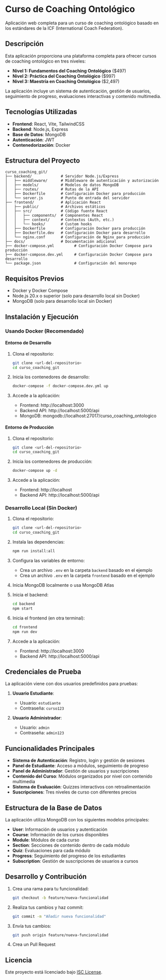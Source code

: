 # Curso de Coaching Ontológico

Aplicación web completa para un curso de coaching ontológico basado en los estándares de la ICF (International Coach Federation).

## Descripción

Esta aplicación proporciona una plataforma completa para ofrecer cursos de coaching ontológico en tres niveles:

- **Nivel 1: Fundamentos del Coaching Ontológico** ($497)
- **Nivel 2: Práctica del Coaching Ontológico** ($997)
- **Nivel 3: Maestría en Coaching Ontológico** ($2,497)

La aplicación incluye un sistema de autenticación, gestión de usuarios, seguimiento de progreso, evaluaciones interactivas y contenido multimedia.

## Tecnologías Utilizadas

- **Frontend**: React, Vite, TailwindCSS
- **Backend**: Node.js, Express
- **Base de Datos**: MongoDB
- **Autenticación**: JWT
- **Contenedorización**: Docker

## Estructura del Proyecto

```
curso_coaching_git/
├── backend/             # Servidor Node.js/Express
│   ├── middleware/      # Middleware de autenticación y autorización
│   ├── models/          # Modelos de datos MongoDB
│   ├── routes/          # Rutas de la API
│   ├── Dockerfile       # Configuración Docker para producción
│   └── server.js        # Punto de entrada del servidor
├── frontend/            # Aplicación React
│   ├── public/          # Archivos estáticos
│   ├── src/             # Código fuente React
│   │   ├── components/  # Componentes React
│   │   ├── context/     # Contextos (Auth, etc.)
│   │   └── hooks/       # Custom hooks
│   ├── Dockerfile       # Configuración Docker para producción
│   ├── Dockerfile.dev   # Configuración Docker para desarrollo
│   └── nginx.conf       # Configuración de Nginx para producción
├── docs/                # Documentación adicional
├── docker-compose.yml         # Configuración Docker Compose para producción
├── docker-compose.dev.yml     # Configuración Docker Compose para desarrollo
└── package.json               # Configuración del monorepo
```

## Requisitos Previos

- Docker y Docker Compose
- Node.js 20.x o superior (solo para desarrollo local sin Docker)
- MongoDB (solo para desarrollo local sin Docker)

## Instalación y Ejecución

### Usando Docker (Recomendado)

#### Entorno de Desarrollo

1. Clona el repositorio:
   ```bash
   git clone <url-del-repositorio>
   cd curso_coaching_git
   ```

2. Inicia los contenedores de desarrollo:
   ```bash
   docker-compose -f docker-compose.dev.yml up
   ```

3. Accede a la aplicación:
   - Frontend: http://localhost:3000
   - Backend API: http://localhost:5000/api
   - MongoDB: mongodb://localhost:27017/curso_coaching_ontologico

#### Entorno de Producción

1. Clona el repositorio:
   ```bash
   git clone <url-del-repositorio>
   cd curso_coaching_git
   ```

2. Inicia los contenedores de producción:
   ```bash
   docker-compose up -d
   ```

3. Accede a la aplicación:
   - Frontend: http://localhost
   - Backend API: http://localhost:5000/api

### Desarrollo Local (Sin Docker)

1. Clona el repositorio:
   ```bash
   git clone <url-del-repositorio>
   cd curso_coaching_git
   ```

2. Instala las dependencias:
   ```bash
   npm run install:all
   ```

3. Configura las variables de entorno:
   - Crea un archivo `.env` en la carpeta `backend` basado en el ejemplo
   - Crea un archivo `.env` en la carpeta `frontend` basado en el ejemplo

4. Inicia MongoDB localmente o usa MongoDB Atlas

5. Inicia el backend:
   ```bash
   cd backend
   npm start
   ```

6. Inicia el frontend (en otra terminal):
   ```bash
   cd frontend
   npm run dev
   ```

7. Accede a la aplicación:
   - Frontend: http://localhost:3000
   - Backend API: http://localhost:5000/api

## Credenciales de Prueba

La aplicación viene con dos usuarios predefinidos para pruebas:

1. **Usuario Estudiante**:
   - Usuario: `estudiante`
   - Contraseña: `curso123`

2. **Usuario Administrador**:
   - Usuario: `admin`
   - Contraseña: `admin123`

## Funcionalidades Principales

- **Sistema de Autenticación**: Registro, login y gestión de sesiones
- **Panel de Estudiante**: Acceso a módulos, seguimiento de progreso
- **Panel de Administrador**: Gestión de usuarios y suscripciones
- **Contenido del Curso**: Módulos organizados por nivel con contenido multimedia
- **Sistema de Evaluación**: Quizzes interactivos con retroalimentación
- **Suscripciones**: Tres niveles de curso con diferentes precios

## Estructura de la Base de Datos

La aplicación utiliza MongoDB con los siguientes modelos principales:

- **User**: Información de usuarios y autenticación
- **Course**: Información de los cursos disponibles
- **Module**: Módulos de cada curso
- **Section**: Secciones de contenido dentro de cada módulo
- **Quiz**: Evaluaciones para cada módulo
- **Progress**: Seguimiento del progreso de los estudiantes
- **Subscription**: Gestión de suscripciones de usuarios a cursos

## Desarrollo y Contribución

1. Crea una rama para tu funcionalidad:
   ```bash
   git checkout -b feature/nueva-funcionalidad
   ```

2. Realiza tus cambios y haz commit:
   ```bash
   git commit -m "Añadir nueva funcionalidad"
   ```

3. Envía tus cambios:
   ```bash
   git push origin feature/nueva-funcionalidad
   ```

4. Crea un Pull Request

## Licencia

Este proyecto está licenciado bajo [ISC License](LICENSE).
